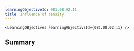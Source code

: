 ```yaml
---
learningObjectiveId: 081.08.02.11
title: Influence of density
---
```


```tsx eval
<LearningOBjectives learningObjectiveId={081.08.02.11} />
```

## Summary
